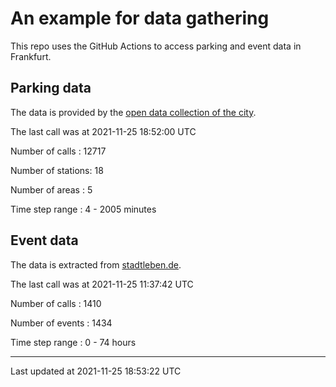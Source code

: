 # An example for data gathering

This repo uses the GitHub Actions to access parking and event data in Frankfurt.

## Parking data
The data is provided by the [open data collection of the city](https://www.offenedaten.frankfurt.de/).

The last call was at 2021-11-25 18:52:00 UTC

Number of calls   : 12717

Number of stations:    18

Number of areas   :     5

Time step range   :     4 -  2005 minutes


## Event data
The data is extracted from [stadtleben.de](https://stadtleben.de/frankfurt/).

The last call was at 2021-11-25 11:37:42 UTC

Number of calls   : 1410

Number of events  : 1434

Time step range   :    0 -   74 hours


----

Last updated at 2021-11-25 18:53:22 UTC
